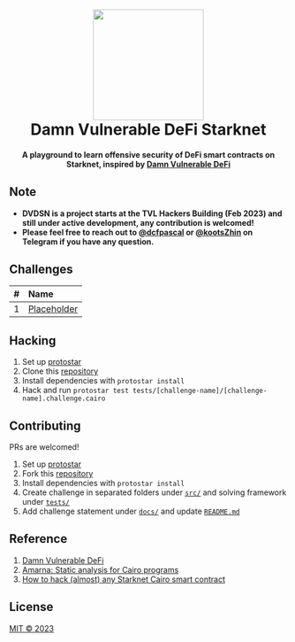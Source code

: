 <h1 align="center">
    <img src="./assets/StarkNet-Icon.png" width="200"/>
    <br>
    Damn Vulnerable DeFi Starknet
</h1>

<h4 align="center">
    A playground to learn offensive security of DeFi smart contracts on Starknet, inspired by <a href="https://www.damnvulnerabledefi.xyz/">Damn Vulnerable DeFi</a>
</h4>

## Note
- **DVDSN is a project starts at the TVL Hackers Building (Feb 2023) and still under active development, any contribution is welcomed!**
- **Please feel free to reach out to [@dcfpascal](https://t.me/dcfpascal) or [@kootsZhin](https://t.me/kootsZhin) on Telegram if you have any question.**

## Challenges

| #    | Name                               |
| :--- | :--------------------------------- |
| 1    | [Placeholder](docs/Placeholder.md) |

## Hacking

1. Set up [protostar](https://github.com/software-mansion/protostar)
2. Clone this [repository](https://github.com/quasarlabsXYZ/dvdsn)
3. Install dependencies with `protostar install`
4. Hack and run `protostar test tests/[challenge-name]/[challenge-name].challenge.cairo`

## Contributing

PRs are welcomed!

1. Set up [protostar](https://github.com/software-mansion/protostar)
2. Fork this [repository](https://github.com/quasarlabsXYZ/dvdsn)
3. Install dependencies with `protostar install`
4. Create challenge in separated folders under [`src/`](src/) and solving framework under [`tests/`](tests/)
5. Add challenge statement under [`docs/`](docs/) and update [`README.md`](README.md)

## Reference

1. [Damn Vulnerable DeFi](https://www.damnvulnerabledefi.xyz/)
2. [Amarna: Static analysis for Cairo programs](https://blog.trailofbits.com/2022/04/20/amarna-static-analysis-for-cairo-programs/)
3. [How to hack (almost) any Starknet Cairo smart contract](https://medium.com/ginger-security/how-to-hack-almost-any-starknet-cairo-smart-contract-67b4681ac0f6)

## License

[MIT © 2023](LICENSE)
